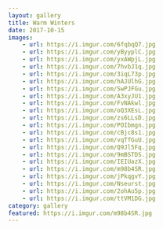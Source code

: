 ```yaml
---
layout: gallery
title: Warm Winters
date: 2017-10-15
images:
    - url: https://i.imgur.com/6fqbqQ7.jpg
    - url: https://i.imgur.com/yByyplC.jpg
    - url: https://i.imgur.com/yxAWpjL.jpg
    - url: https://i.imgur.com/7hvbJ1q.jpg
    - url: https://i.imgur.com/3iqL73p.jpg
    - url: https://i.imgur.com/hAJUlhG.jpg
    - url: https://i.imgur.com/SwPJFGu.jpg
    - url: https://i.imgur.com/A3xyJU1.jpg
    - url: https://i.imgur.com/FvNAkwl.jpg
    - url: https://i.imgur.com/oQ3XEsL.jpg
    - url: https://i.imgur.com/zs6LLsD.jpg
    - url: https://i.imgur.com/POIbmgn.jpg
    - url: https://i.imgur.com/cBjc8s1.jpg
    - url: https://i.imgur.com/vqTfGuU.jpg
    - url: https://i.imgur.com/Q9Jl5Fq.jpg
    - url: https://i.imgur.com/9mBSTDS.jpg
    - url: https://i.imgur.com/IEIUazX.jpg
    - url: https://i.imgur.com/m98b4SR.jpg
    - url: https://i.imgur.com/jPkqgvY.jpg
    - url: https://i.imgur.com/Nseurst.jpg
    - url: https://i.imgur.com/2ohAu5p.jpg
    - url: https://i.imgur.com/ttVM1DG.jpg
category: gallery
featured: https://i.imgur.com/m98b4SR.jpg
---
```

